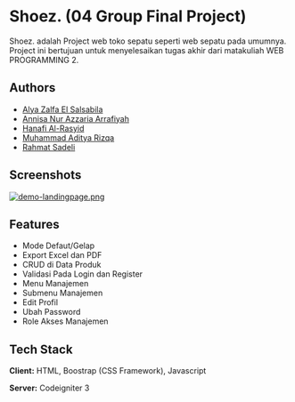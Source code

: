 
# Shoez. (04 Group Final Project)

Shoez. adalah Project web toko sepatu seperti web sepatu pada umumnya. Project ini bertujuan untuk menyelesaikan tugas akhir dari matakuliah WEB PROGRAMMING 2.



## Authors

- [Alya Zalfa El Salsabila](https://www.github.com/AlyaKagerou)
- [Annisa Nur Azzaria Arrafiyah](https://github.com/annisaazz29)
- [Hanafi Al-Rasyid](https://github.com/HanafiAlRasyid)
- [Muhammad Aditya Rizqa](https://github.com/Zianesa)
- [Rahmat Sadeli]()


## Screenshots

[![demo-landingpage.png](https://i.postimg.cc/sfZSYZmv/demo-landingpage.png)](https://postimg.cc/s1svyxtr)

## Features

- Mode Defaut/Gelap
- Export Excel dan PDF
- CRUD di Data Produk
- Validasi Pada Login dan Register 
- Menu Manajemen
- Submenu Manajemen
- Edit Profil
- Ubah Password
- Role Akses Manajemen


## Tech Stack

**Client:** HTML, Boostrap (CSS Framework), Javascript

**Server:** Codeigniter 3

